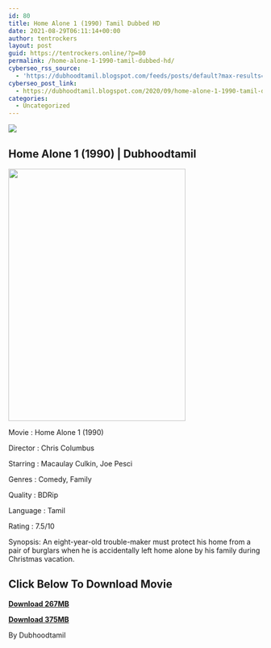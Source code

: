```yaml
---
id: 80
title: Home Alone 1 (1990) Tamil Dubbed HD
date: 2021-08-29T06:11:14+00:00
author: tentrockers
layout: post
guid: https://tentrockers.online/?p=80
permalink: /home-alone-1-1990-tamil-dubbed-hd/
cyberseo_rss_source:
  - 'https://dubhoodtamil.blogspot.com/feeds/posts/default?max-results=150&start-index=151'
cyberseo_post_link:
  - https://dubhoodtamil.blogspot.com/2020/09/home-alone-1-1990-tamil-dubbed-hd.html
categories:
  - Uncategorized
---
```

<div class="media_block">
  <img src="https://1.bp.blogspot.com/-CDeAPDCiX20/X1TJ2w9qYUI/AAAAAAAACXE/-b--_ilK3zcMRGUIcGivNGSo7AIubt2JgCNcBGAsYHQ/s72-w351-h500-c/home-alone-4-poster.jpg" class="media_thumbnail" />
</div>

## Home Alone 1 (1990) | Dubhoodtamil

<div class="separator">
  <a href="https://1.bp.blogspot.com/-CDeAPDCiX20/X1TJ2w9qYUI/AAAAAAAACXE/-b--_ilK3zcMRGUIcGivNGSo7AIubt2JgCNcBGAsYHQ/s2048/home-alone-4-poster.jpg" imageanchor="1"><img loading="lazy" border="0" data-original-height="2048" data-original-width="1447" height="500" src="https://1.bp.blogspot.com/-CDeAPDCiX20/X1TJ2w9qYUI/AAAAAAAACXE/-b--_ilK3zcMRGUIcGivNGSo7AIubt2JgCNcBGAsYHQ/w351-h500/home-alone-4-poster.jpg" width="351" /></a>
</div>

Movie	<span></span>:	<span></span>Home Alone 1 (1990)&nbsp;

Director	<span></span>:	<span></span>Chris Columbus&nbsp;

Starring	<span></span>:	<span></span>Macaulay Culkin, Joe Pesci&nbsp;

Genres	<span></span>:	<span></span>Comedy, Family&nbsp;

Quality	<span></span>:	<span></span>BDRip&nbsp;

Language	<span></span>:	<span></span>Tamil&nbsp;

Rating	<span></span>:	<span></span>7.5/10

Synopsis: An eight-year-old trouble-maker must protect his home from a pair of burglars when he is accidentally left home alone by his family during Christmas vacation.

## <span><b>Click Below To Download Movie</b></span>

<span><b><a href="https://oncehelp.com/home-alone-1" target="_blank" rel="noopener">Download 267MB</a></b></span>

<span><b><a href="https://oncehelp.com/home-alone-2" target="_blank" rel="noopener">Download 375MB</a></b></span>

By Dubhoodtamil